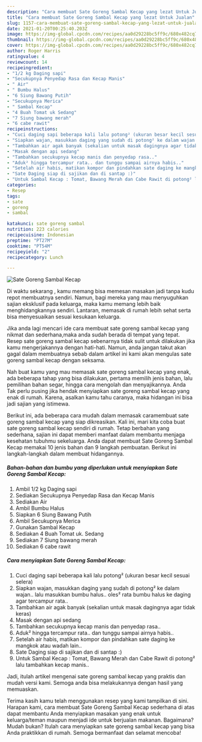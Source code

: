```yaml
---
description: "Cara membuat Sate Goreng Sambal Kecap yang lezat Untuk Jualan"
title: "Cara membuat Sate Goreng Sambal Kecap yang lezat Untuk Jualan"
slug: 1157-cara-membuat-sate-goreng-sambal-kecap-yang-lezat-untuk-jualan
date: 2021-01-20T00:25:40.203Z
image: https://img-global.cpcdn.com/recipes/aa0d29228bc5ff9c/680x482cq70/sate-goreng-sambal-kecap-foto-resep-utama.jpg
thumbnail: https://img-global.cpcdn.com/recipes/aa0d29228bc5ff9c/680x482cq70/sate-goreng-sambal-kecap-foto-resep-utama.jpg
cover: https://img-global.cpcdn.com/recipes/aa0d29228bc5ff9c/680x482cq70/sate-goreng-sambal-kecap-foto-resep-utama.jpg
author: Roger Harris
ratingvalue: 4
reviewcount: 14
recipeingredient:
- "1/2 kg Daging sapi"
- "Secukupnya Penyedap Rasa dan Kecap Manis"
- " Air"
- " Bumbu Halus"
- "6 Siung Bawang Putih"
- "Secukupnya Merica"
- " Sambal Kecap"
- "4 Buah Tomat uk Sedang"
- "7 Siung bawang merah"
- "6 cabe rawit"
recipeinstructions:
- "Cuci daging sapi beberapa kali lalu potong² (ukuran besar kecil sesuai selera)"
- "Siapkan wajan, masukkan daging yang sudah di potong² ke dalam wajan.. lalu masukkan bumbu halus.. oles² rata bumbu halus ke daging agar tercampur rata.."
- "Tambahkan air agak banyak (sekalian untuk masak dagingnya agar tidak keras)"
- "Masak dengan api sedang"
- "Tambahkan secukupnya kecap manis dan penyedap rasa.."
- "Aduk² hingga tercampur rata.. dan tunggu sampai airnya habis.."
- "Setelah air habis, matikan kompor dan pindahkan sate daging ke mangkok atau wadah lain.."
- "Sate Daging siap di sajikan dan di santap :)"
- "Untuk Sambal Kecap : Tomat, Bawang Merah dan Cabe Rawit di potong² lalu tambahkan kecap manis.."
categories:
- Resep
tags:
- sate
- goreng
- sambal

katakunci: sate goreng sambal 
nutrition: 223 calories
recipecuisine: Indonesian
preptime: "PT27M"
cooktime: "PT54M"
recipeyield: "2"
recipecategory: Lunch

---
```



![Sate Goreng Sambal Kecap](https://img-global.cpcdn.com/recipes/aa0d29228bc5ff9c/680x482cq70/sate-goreng-sambal-kecap-foto-resep-utama.jpg)

Di waktu  sekarang , kamu memang bisa memesan masakan jadi tanpa kudu repot membuatnya sendiri. Namun, bagi mereka yang mau menyuguhkan sajian eksklusif pada keluarga, maka kamu memang lebih baik menghidangkannya sendiri. Lantaran, memasak di rumah lebih sehat serta bisa menyesuaikan sesuai kesukaan keluarga.

Jika anda lagi mencari ide cara membuat sate goreng sambal kecap yang nikmat dan sederhana,maka anda sudah berada di tempat yang tepat. Resep sate goreng sambal kecap  sebenarnya tidak sulit untuk dilakukan jika kamu mengerjakannya dengan hati-hati. Namun, anda jangan takut akan gagal dalam membuatnya 
sebab dalam artikel ini kami akan mengulas sate goreng sambal kecap dengan seksama.  



Nah buat kamu yang mau memasak sate goreng sambal kecap yang enak, ada beberapa tahap yang bisa dilakukan, pertama memilih jenis bahan, lalu pemilihan bahan segar, hingga cara mengolah dan menyajikannya. Anda Tak perlu pusing jika hendak menyiapkan sate goreng sambal kecap yang enak di rumah. Karena, asalkan kamu  tahu caranya, maka hidangan ini bisa jadi sajian yang istimewa.

Berikut ini, ada beberapa cara mudah dalam memasak caramembuat sate goreng sambal kecap yang siap dikreasikan. Kali ini, mari kita coba buat sate goreng sambal kecap sendiri di rumah. Tetap berbahan yang sederhana, sajian ini dapat memberi manfaat dalam membantu menjaga kesehatan tubuhmu sekeluarga. Anda dapat membuat Sate Goreng Sambal Kecap memakai 10 jenis bahan dan 9 langkah pembuatan. Berikut ini langkah-langkah dalam membuat hidangannya.

<!--inarticleads1-->

##### Bahan-bahan dan bumbu yang diperlukan untuk menyiapkan Sate Goreng Sambal Kecap:

1. Ambil 1/2 kg Daging sapi
1. Sediakan Secukupnya Penyedap Rasa dan Kecap Manis
1. Sediakan  Air
1. Ambil  Bumbu Halus
1. Siapkan 6 Siung Bawang Putih
1. Ambil Secukupnya Merica
1. Gunakan  Sambal Kecap
1. Sediakan 4 Buah Tomat uk. Sedang
1. Sediakan 7 Siung bawang merah
1. Sediakan 6 cabe rawit




<!--inarticleads2-->

##### Cara menyiapkan Sate Goreng Sambal Kecap:

1. Cuci daging sapi beberapa kali lalu potong² (ukuran besar kecil sesuai selera)
1. Siapkan wajan, masukkan daging yang sudah di potong² ke dalam wajan.. lalu masukkan bumbu halus.. oles² rata bumbu halus ke daging agar tercampur rata..
1. Tambahkan air agak banyak (sekalian untuk masak dagingnya agar tidak keras)
1. Masak dengan api sedang
1. Tambahkan secukupnya kecap manis dan penyedap rasa..
1. Aduk² hingga tercampur rata.. dan tunggu sampai airnya habis..
1. Setelah air habis, matikan kompor dan pindahkan sate daging ke mangkok atau wadah lain..
1. Sate Daging siap di sajikan dan di santap :)
1. Untuk Sambal Kecap : Tomat, Bawang Merah dan Cabe Rawit di potong² lalu tambahkan kecap manis..




Jadi, itulah artikel mengenai  sate goreng sambal kecap  yang praktis dan mudah versi kami. Semoga anda bisa melakukannya dengan hasil yang memuaskan. 

Terima kasih kamu telah menggunakan resep yang kami tampilkan di sini. Harapan kami, cara membuat  Sate Goreng Sambal Kecap sederhana di atas dapat membantu Anda menyiapkan masakan yang enak untuk keluarga/teman maupun menjadi ide untuk berjualan makanan. Bagaimana? Mudah bukan? Itulah cara menyiapkan sate goreng sambal kecap yang bisa Anda praktikkan di rumah. Semoga bermanfaat dan selamat mencoba!

